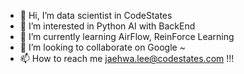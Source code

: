 - 👋 Hi, I’m data scientist in CodeStates
- 👀 I’m interested in Python AI with BackEnd
- 🌱 I’m currently learning AirFlow, ReinForce Learning
- 💞️ I’m looking to collaborate on Google ~
- 📫 How to reach me jaehwa.lee@codestates.com !!!

<!---
CodeStatesLeejaehwa/CodeStatesLeejaehwa is a ✨ special ✨ repository because its `README.md` (this file) appears on your GitHub profile.
You can click the Preview link to take a look at your changes.
--->
